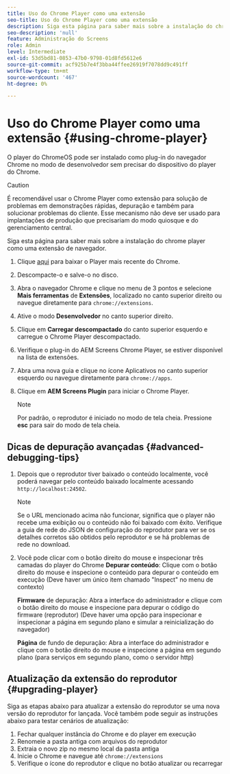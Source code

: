 ```yaml
---
title: Uso do Chrome Player como uma extensão
seo-title: Uso do Chrome Player como uma extensão
description: Siga esta página para saber mais sobre a instalação do chrome player como uma extensão de navegador.
seo-description: 'null'
feature: Administração do Screens
role: Admin
level: Intermediate
exl-id: 53d5bd81-0853-47b0-9798-01d8fd5612e6
source-git-commit: acf925b7e4f3bba44ffee26919f7078dd9c491ff
workflow-type: tm+mt
source-wordcount: '467'
ht-degree: 0%

---
```


# Uso do Chrome Player como uma extensão {#using-chrome-player}

O player do ChromeOS pode ser instalado como plug-in do navegador Chrome no modo de desenvolvedor sem precisar do dispositivo do player do Chrome.

>[!CAUTION]
>
> É recomendável usar o Chrome Player como extensão para solução de problemas em demonstrações rápidas, depuração e também para solucionar problemas do cliente. Esse mecanismo não deve ser usado para implantações de produção que precisariam do modo quiosque e do gerenciamento central.

Siga esta página para saber mais sobre a instalação do chrome player como uma extensão de navegador.

1. Clique [aqui](https://download.macromedia.com/screens/) para baixar o Player mais recente do Chrome.

1. Descompacte-o e salve-o no disco.

1. Abra o navegador Chrome e clique no menu de 3 pontos e selecione **Mais ferramentas** de **Extensões**, localizado no canto superior direito ou navegue diretamente para `chrome://extensions`.

1. Ative o modo **Desenvolvedor** no canto superior direito.

1. Clique em **Carregar descompactado** do canto superior esquerdo e carregue o Chrome Player descompactado.

1. Verifique o plug-in do AEM Screens Chrome Player, se estiver disponível na lista de extensões.

1. Abra uma nova guia e clique no ícone Aplicativos no canto superior esquerdo ou navegue diretamente para `chrome://apps`.

1. Clique em **AEM Screens Plugin** para iniciar o Chrome Player.
   >[!NOTE]
   >
   > Por padrão, o reprodutor é iniciado no modo de tela cheia. Pressione **esc** para sair do modo de tela cheia.


## Dicas de depuração avançadas {#advanced-debugging-tips}

1. Depois que o reprodutor tiver baixado o conteúdo localmente, você poderá navegar pelo conteúdo baixado localmente acessando `http://localhost:24502`.

   >[!NOTE]
   >
   > Se o URL mencionado acima não funcionar, significa que o player não recebe uma exibição ou o conteúdo não foi baixado com êxito. Verifique a guia de rede do JSON de configuração do reprodutor para ver se os detalhes corretos são obtidos pelo reprodutor e se há problemas de rede no download.

1. Você pode clicar com o botão direito do mouse e inspecionar três camadas do player do Chrome
   **Depurar conteúdo**: Clique com o botão direito do mouse e inspecione o conteúdo para depurar o conteúdo em execução (Deve haver um único item chamado &quot;Inspect&quot; no menu de contexto)

   **Firmware** de depuração: Abra a interface do administrador e clique com o botão direito do mouse e inspecione para depurar o código do firmware (reprodutor) (Deve haver uma opção para inspecionar e inspecionar a página em segundo plano e simular a reinicialização do navegador)

   **Página** de fundo de depuração: Abra a interface do administrador e clique com o botão direito do mouse e inspecione a página em segundo plano (para serviços em segundo plano, como o servidor http)

## Atualização da extensão do reprodutor {#upgrading-player}

Siga as etapas abaixo para atualizar a extensão do reprodutor se uma nova versão do reprodutor for lançada. Você também pode seguir as instruções abaixo para testar cenários de atualização:

1. Fechar qualquer instância do Chrome e do player em execução
1. Renomeie a pasta antiga com arquivos do reprodutor
1. Extraia o novo zip no mesmo local da pasta antiga
1. Inicie o Chrome e navegue até `chrome://extensions`
1. Verifique o ícone do reprodutor e clique no botão atualizar ou recarregar
